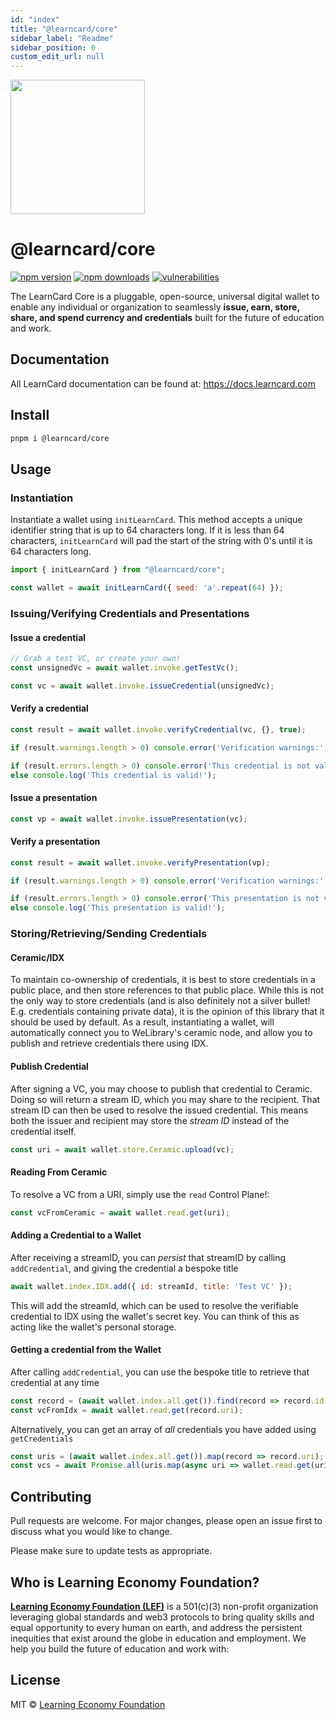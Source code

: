 ```yaml
---
id: "index"
title: "@learncard/core"
sidebar_label: "Readme"
sidebar_position: 0
custom_edit_url: null
---
```


[<img src="https://user-images.githubusercontent.com/2185016/190510561-294db809-09fd-4771-9749-6c0e0f4144fd.png" width="215"/>](https://learncard.com)

# @learncard/core

[![npm version](https://img.shields.io/npm/v/@learncard/core)](https://www.npmjs.com/package/@learncard/core)
[![npm downloads](https://img.shields.io/npm/dw/@learncard/core)](https://www.npmjs.com/package/@learncard/core)
[![vulnerabilities](https://img.shields.io/snyk/vulnerabilities/npm/@learncard/core)](https://www.npmjs.com/package/@learncard/core)

The LearnCard Core is a pluggable, open-source, universal digital wallet to enable any individual or organization to seamlessly **issue, earn, store, share, and spend currency and credentials** built for the future of education and work.

## Documentation
All LearnCard documentation can be found at:
https://docs.learncard.com

## Install

```bash
pnpm i @learncard/core
```

## Usage

### Instantiation

Instantiate a wallet using `initLearnCard`. This method accepts a unique identifier string that is 
up to 64 characters long. If it is less than 64 characters, `initLearnCard` will pad the start of
the string with 0's until it is 64 characters long.

```js
import { initLearnCard } from "@learncard/core";

const wallet = await initLearnCard({ seed: 'a'.repeat(64) });
```

### Issuing/Verifying Credentials and Presentations

#### Issue a credential
```js
// Grab a test VC, or create your own!
const unsignedVc = await wallet.invoke.getTestVc();

const vc = await wallet.invoke.issueCredential(unsignedVc);
```

#### Verify a credential
```js
const result = await wallet.invoke.verifyCredential(vc, {}, true);

if (result.warnings.length > 0) console.error('Verification warnings:', result.warnings);

if (result.errors.length > 0) console.error('This credential is not valid!', result.errors);
else console.log('This credential is valid!');
```

#### Issue a presentation
```js
const vp = await wallet.invoke.issuePresentation(vc);
```

#### Verify a presentation
```js
const result = await wallet.invoke.verifyPresentation(vp);

if (result.warnings.length > 0) console.error('Verification warnings:', result.warnings);

if (result.errors.length > 0) console.error('This presentation is not valid!', result.errors);
else console.log('This presentation is valid!');
```

### Storing/Retrieving/Sending Credentials

#### Ceramic/IDX

To maintain co-ownership of credentials, it is best to store credentials in a public place, and then
store references to that public place. While this is not the only way to store credentials (and is
also definitely not a silver bullet! E.g. credentials containing private data), it is the opinion of
this library that it should be used by default. As a result, instantiating a wallet, will 
automatically connect you to WeLibrary's ceramic node, and allow you to publish and retrieve 
credentials there using IDX.

#### Publish Credential

After signing a VC, you may choose to publish that credential to Ceramic. Doing so will return a
stream ID, which you may share to the recipient. That stream ID can then be used to resolve the 
issued credential. This means both the issuer and recipient may store the _stream ID_ instead of the
credential itself.

```js
const uri = await wallet.store.Ceramic.upload(vc);
```

#### Reading From Ceramic

To resolve a VC from a URI, simply use the `read` Control Plane!:

```js
const vcFromCeramic = await wallet.read.get(uri);
```

#### Adding a Credential to a Wallet

After receiving a streamID, you can _persist_ that streamID by calling `addCredential`, and giving
the credential a bespoke title

```js
await wallet.index.IDX.add({ id: streamId, title: 'Test VC' });
```

This will add the streamId, which can be used to resolve the verifiable credential to IDX using the
wallet's secret key. You can think of this as acting like the wallet's personal storage.

#### Getting a credential from the Wallet

After calling `addCredential`, you can use the bespoke title to retrieve that credential at any time

```js
const record = (await wallet.index.all.get()).find(record => record.id === 'Test VC');
const vcFromIdx = await wallet.read.get(record.uri);
```

Alternatively, you can get an array of _all_ credentials you have added using `getCredentials`

```js
const uris = (await wallet.index.all.get()).map(record => record.uri);
const vcs = await Promise.all(uris.map(async uri => wallet.read.get(uri)));
```

## Contributing
Pull requests are welcome. For major changes, please open an issue first to discuss what you would like to change.

Please make sure to update tests as appropriate.

## Who is Learning Economy Foundation?

**[Learning Economy Foundation (LEF)](https://www.learningeconomy.io)** is a 501(c)(3) non-profit organization leveraging global standards and web3 protocols to bring quality skills and equal opportunity to every human on earth, and address the persistent inequities that exist around the globe in education and employment. We help you build the future of education and work with:

## License

MIT © [Learning Economy Foundation](https://github.com/Learning-Economy-Foundation)
